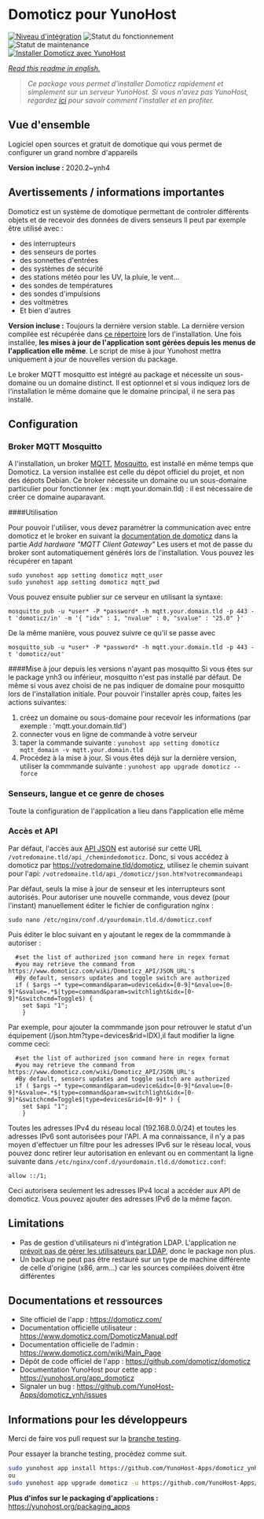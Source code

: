 <!--
N.B.: This README was automatically generated by https://github.com/YunoHost/apps/tree/master/tools/README-generator
It shall NOT be edited by hand.
-->

# Domoticz pour YunoHost

[![Niveau d'intégration](https://dash.yunohost.org/integration/domoticz.svg)](https://dash.yunohost.org/appci/app/domoticz) ![Statut du fonctionnement](https://ci-apps.yunohost.org/ci/badges/domoticz.status.svg) ![Statut de maintenance](https://ci-apps.yunohost.org/ci/badges/domoticz.maintain.svg)  
[![Installer Domoticz avec YunoHost](https://install-app.yunohost.org/install-with-yunohost.svg)](https://install-app.yunohost.org/?app=domoticz)

*[Read this readme in english.](./README.md)*

> *Ce package vous permet d'installer Domoticz rapidement et simplement sur un serveur YunoHost.
Si vous n'avez pas YunoHost, regardez [ici](https://yunohost.org/#/install) pour savoir comment l'installer et en profiter.*

## Vue d'ensemble

Logiciel open sources et gratuit de domotique qui vous permet de configurer un grand nombre d'appareils

**Version incluse :** 2020.2~ynh4
## Avertissements / informations importantes

Domoticz est un système de domotique permettant de controler différents objets et de recevoir des données de divers senseurs
Il peut par exemple être utilisé avec :

* des interrupteurs
* des senseurs de portes
* des sonnettes d'entrées
* des systèmes de sécurité
* des stations météo pour les UV, la pluie, le vent...
* des sondes de températures
* des sondes d'impulsions
* des voltmètres
* Et bien d'autres

**Version incluse :** Toujours la dernière version stable. La dernière version compilée est récupérée dans [ce répertoire](https://releases.domoticz.com/releases/?dir=./beta) lors de l'installation.
Une fois installée, **les mises à jour de l'application sont gérées depuis les menus de l'application elle même**. Le script de mise à jour Yunohost mettra uniquement à jour de nouvelles version du package.

Le broker MQTT mosquitto est intégré au package et nécessite un sous-domaine ou un domaine distinct. Il est optionnel et si vous indiquez lors de l'installation le même domaine que le domaine principal, il ne sera pas installé.

## Configuration

### Broker MQTT Mosquitto

A l'installation, un broker [MQTT](https://fr.wikipedia.org/wiki/MQTT), [Mosquitto](https://mosquitto.org/), est installé en même temps que Domoticz. La version installée est celle du dépot officiel du projet, et non des dépots Debian.
Ce broker nécessite un domaine ou un sous-domaine particulier pour fonctionner (ex : mqtt.your.domain.tld) : il est nécessaire de créer ce domaine auparavant.

####Utilisation

Pour pouvoir l'utiliser, vous devez paramétrer la communication avec entre domoticz et le broker en suivant la [documentation de domoticz](https://www.domoticz.com/wiki/MQTT#Installing_Mosquitto) dans la partie *Add hardware "MQTT Client Gateway"*
Les users et mot de passe du broker sont automatiquement générés lors de l'installation. Vous pouvez les récupérer en tapant
````
sudo yunohost app setting domoticz mqtt_user
sudo yunohost app setting domoticz mqtt_pwd
````

Vous pouvez ensuite publier sur ce serveur en utilisant la syntaxe:
````
mosquitto_pub -u *user* -P *password* -h mqtt.your.domain.tld -p 443 -t 'domoticz/in' -m '{ "idx" : 1, "nvalue" : 0, "svalue" : "25.0" }'
````
De la même manière, vous pouvez suivre ce qu'il se passe avec
````
mosquitto_sub -u *user* -P *password* -h mqtt.your.domain.tld -p 443 -t 'domoticz/out'
````

####Mise à jour depuis les versions n'ayant pas mosquitto
Si vous êtes sur le package ynh3 ou inférieur, mosquitto n'est pas installé par défaut.
De même si vous avez choisi de ne pas indiquer de domaine pour mosquitto lors de l'installation initiale.
Pour pouvoir l'installer après coup, faites les actions suivantes:
1. créez un domaine ou sous-domaine pour recevoir les informations (par exemple : 'mqtt.your.domain.tld')
2. connecter vous en ligne de commande à votre serveur
3. taper la commande suivante : `yunohost app setting domoticz mqtt_domain -v mqtt.your.domain.tld`
4. Procédez à la mise à jour.
Si vous êtes déjà sur la dernière version, utiliser la commmande suivante : `yunohost app upgrade domoticz --force`


### Senseurs, langue et ce genre de choses
Toute la configuration de l'application a lieu dans l'application elle même

### Accès et API
Par défaut, l'accès aux [API JSON](https://www.domoticz.com/wiki/Domoticz_API/JSON_URL's) est autorisé sur cette URL `/votredomaine.tld/api_/chemindedomoticz`.
Donc, si vous accédez à domoticz par https://votredomaine.tld/domoticz, utilisez le chemin suivant pour l'api: `/votredomaine.tld/api_/domoticz/json.htm?votrecommandeapi`

Par défaut, seuls la mise à jour de senseur et les interrupteurs sont autorisés. Pour autoriser une nouvelle commande, vous devez (pour l'instant) manuellement éditer le fichier de configuration nginx :
````
sudo nano /etc/nginx/conf.d/yourdomain.tld.d/domoticz.conf
````
Puis éditer le bloc suivant en y ajoutant le regex de la commmande à autoriser :
````
  #set the list of authorized json command here in regex format
  #you may retrieve the command from https://www.domoticz.com/wiki/Domoticz_API/JSON_URL's
  #By default, sensors updates and toggle switch are authorized
  if ( $args ~* type=command&param=udevice&idx=[0-9]*&nvalue=[0-9]*&svalue=.*$|type=command&param=switchlight&idx=[0-9]*&switchcmd=Toggle$) {
    set $api "1";
    }
````
Par exemple, pour ajouter la commmande json pour retrouver le statut d'un équipement (/json.htm?type=devices&rid=IDX),il faut modifier la ligne comme ceci:
````
  #set the list of authorized json command here in regex format
  #you may retrieve the command from https://www.domoticz.com/wiki/Domoticz_API/JSON_URL's
  #By default, sensors updates and toggle switch are authorized
  if ( $args ~* type=command&param=udevice&idx=[0-9]*&nvalue=[0-9]*&svalue=.*$|type=command&param=switchlight&idx=[0-9]*&switchcmd=Toggle$|type=devices&rid=[0-9]* ) {
    set $api "1";
    }
````

Toutes les adresses IPv4 du réseau local (192.168.0.0/24) et toutes les adresses IPv6 sont autorisées pour l'API.
A ma connaissance, il n'y a pas moyen d'effectuer un filtre pour les adresses IPv6 sur le réseau local, vous pouvez donc retirer leur autorisation en enlevant ou en commentant la ligne suivante dans `/etc/nginx/conf.d/yourdomain.tld.d/domoticz.conf`:
````
allow ::/1;
````
Ceci autorisera seulement les adresses IPv4 local a accéder aux API de domoticz.
Vous pouvez ajouter des adresses IPv6 de la même façon.

## Limitations

* Pas de gestion d'utilisateurs ni d'intégration LDAP. L'application ne [prévoit pas de gérer les utilisateurs par LDAP](https://github.com/domoticz/domoticz/issues/838), donc le package non plus.
* Un backup ne peut pas être restauré sur un type de machine différente de celle d'origine (x86, arm...) car les sources compilées doivent être différentes

## Documentations et ressources

* Site officiel de l'app : <https://domoticz.com/>
* Documentation officielle utilisateur : <https://www.domoticz.com/DomoticzManual.pdf>
* Documentation officielle de l'admin : <https://www.domoticz.com/wiki/Main_Page>
* Dépôt de code officiel de l'app : <https://github.com/domoticz/domoticz>
* Documentation YunoHost pour cette app : <https://yunohost.org/app_domoticz>
* Signaler un bug : <https://github.com/YunoHost-Apps/domoticz_ynh/issues>

## Informations pour les développeurs

Merci de faire vos pull request sur la [branche testing](https://github.com/YunoHost-Apps/domoticz_ynh/tree/testing).

Pour essayer la branche testing, procédez comme suit.

``` bash
sudo yunohost app install https://github.com/YunoHost-Apps/domoticz_ynh/tree/testing --debug
ou
sudo yunohost app upgrade domoticz -u https://github.com/YunoHost-Apps/domoticz_ynh/tree/testing --debug
```

**Plus d'infos sur le packaging d'applications :** <https://yunohost.org/packaging_apps>
